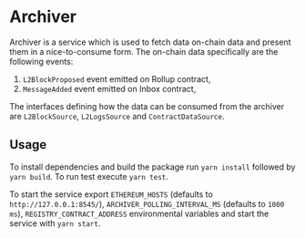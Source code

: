 # Archiver

Archiver is a service which is used to fetch data on-chain data and present them in a nice-to-consume form.
The on-chain data specifically are the following events:

1. `L2BlockProposed` event emitted on Rollup contract,
2. `MessageAdded` event emitted on Inbox contract,

The interfaces defining how the data can be consumed from the archiver are `L2BlockSource`, `L2LogsSource` and `ContractDataSource`.

## Usage

To install dependencies and build the package run `yarn install` followed by `yarn build`.
To run test execute `yarn test`.

To start the service export `ETHEREUM_HOSTS` (defaults to `http://127.0.0.1:8545/`), `ARCHIVER_POLLING_INTERVAL_MS` (defaults to `1000 ms`), `REGISTRY_CONTRACT_ADDRESS` environmental variables and start the service with `yarn start`.
